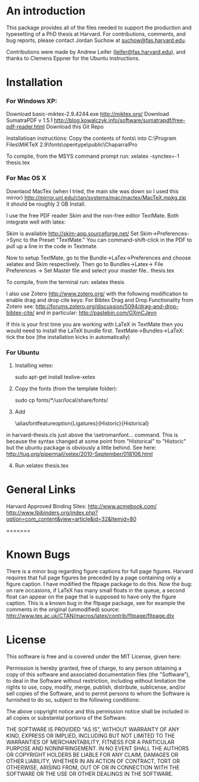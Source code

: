 An introduction
===============

This package provides all of the files needed to support the production and typesetting of a PhD thesis at Harvard. For contributions, comments, and bug reports, please contact Jordan Suchow at suchow@fas.harvard.edu.

Contributions were made by Andrew Leifer (leifer@fas.harvard.edu), and thanks to Clemens Eppner for the Ubuntu instructions.

Installation
============

### For Windows XP: ###

Download basic-miktex-2.9.4244.exe  http://miktex.org/
Download SumatraPDF v 1.5.1 http://blog.kowalczyk.info/software/sumatrapdf/free-pdf-reader.html
Download this Git Repo 

Installatioan instructions:
Copy the contents of fonts\ into 
C:\Program Files\MiKTeX 2.9\fonts\opentype\public\ChaparralPro

To complie, from the MSYS command prompt run: 
xelatex -synctex=-1 thesis.tex


### For Mac OS X ###

Downlaod MacTex (when I tried, the main site was down so I used this mirror)
http://mirror.unl.edu/ctan/systems/mac/mactex/MacTeX.mpkg.zip  
it should be roughly 2 GB
Install.

I use the free PDF reader Skim and the non-free editor TextMate. Both integrate well with latex:

Skim is available http://skim-app.sourceforge.net/
Set Skim->Preferences->Sync to the Preset "TextMate." You can command-shift-click in the PDF to pull up a line in the code in Textmate.

Now to setup TextMate, go to the Bundle->LaTex->Preferences and choose xelatex and Skim respectively.
Then go to Bundles->Latex-> File Preferences -> Set Master file and select your master file.. thesis.tex

To compile, from the terminal run:
xelatex  thesis

I also use Zotero http://www.zotero.org/ with the following modification to enable drag and drop cite keys:
For Bibtex Drag and Drop Functionality from Zotero see:
http://forums.zotero.org/discussion/5094/drag-and-drop-bibtex-cite/
and in particular:
http://pastebin.com/GXmCJevn

If this is your first time you are working with LaTeX in TextMate then you would need to install the LaTeX bundle first. 
TextMate->Bundles->LaTeX: tick the box (the installation kicks in automatically)

### For Ubuntu ###

1. Installing xetex: 

	sudo apt-get install texlive-xetex
	
2. Copy the fonts (from the template folder): 

	sudo cp fonts/*/usr/local/share/fonts/

3. Add 

	\aliasfontfeatureoption{Ligatures}{Historic}{Historical} 
  
in harvard-thesis.cls just above the \setromanfont... command.
This is because the syntax changed at some point from "Historical" to
"Historic" but the ubuntu package is obviously a little behind. See
here: http://tug.org/pipermail/xetex/2010-September/018106.html

4. Run xelatex thesis.tex


General Links
=============

Harvard Approved Binding Sites:
http://www.acmebook.com/
http://www.lbibinders.org/index.php?option=com_content&view=article&id=32&Itemid=80

=======

Known Bugs
==========
There is a minor bug regarding figure captions for full page figures. Harvard requires that full page figures be preceded by a page containing only a figure caption. I have modified the fltpage package to do this. Now the bug: on rare occasions, if LaTeX has many small floats in the queue, a second float can appear on the page that is supposed to have only the figure caption. This is a known bug in the fltpage package, see for example the comments in the original (unmodified) source: http://www.tex.ac.uk/CTAN/macros/latex/contrib/fltpage/fltpage.dtx

License
=======

This software is free and is covered under the MIT License, given here:

Permission is hereby granted, free of charge, to any person obtaining a copy of this software and associated documentation files (the "Software"), to deal in the Software without restriction, including without limitation the rights to use, copy, modify, merge, publish, distribute, sublicense, and/or sell copies of the Software, and to permit persons to whom the Software is furnished to do so, subject to the following conditions:

The above copyright notice and this permission notice shall be included in all copies or substantial portions of the Software.

THE SOFTWARE IS PROVIDED "AS IS", WITHOUT WARRANTY OF ANY KIND, EXPRESS OR IMPLIED, INCLUDING BUT NOT LIMITED TO THE WARRANTIES OF MERCHANTABILITY, FITNESS FOR A PARTICULAR PURPOSE AND NONINFRINGEMENT. IN NO EVENT SHALL THE AUTHORS OR COPYRIGHT HOLDERS BE LIABLE FOR ANY CLAIM, DAMAGES OR OTHER LIABILITY, WHETHER IN AN ACTION OF CONTRACT, TORT OR OTHERWISE, ARISING FROM, OUT OF OR IN CONNECTION WITH THE SOFTWARE OR THE USE OR OTHER DEALINGS IN THE SOFTWARE.
